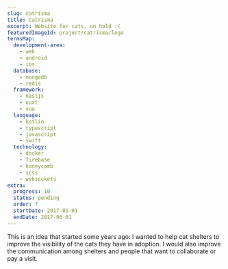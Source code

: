 ```yaml
---
slug: catrisma
title: Catrisma
excerpt: Website for cats, on hold :(
featuredImageId: project/catrisma/logo
termsMap:
  development-area:
    - web
    - android
    - ios
  database:
    - mongodb
    - redis
  framework:
    - nestjs
    - nuxt
    - vue
  language:
    - kotlin
    - typescript
    - javascript
    - swift
  technology:
    - docker
    - firebase
    - honeycomb
    - scss
    - websockets
extra:
  progress: 10
  status: pending
  order: 7
  startDate: 2017-01-01
  endDate: 2017-06-01
---
```


This is an idea that started some years ago: I wanted to help cat shelters to improve the visibility of the cats they have in adoption. I would also improve the communication among shelters and people that want to collaborate or pay a visit.